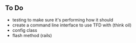 ## To Do

* testing to make sure it's performing how it should
* create a command line interface to use TFD with (think oil)
* config class
* flash method (rails)
